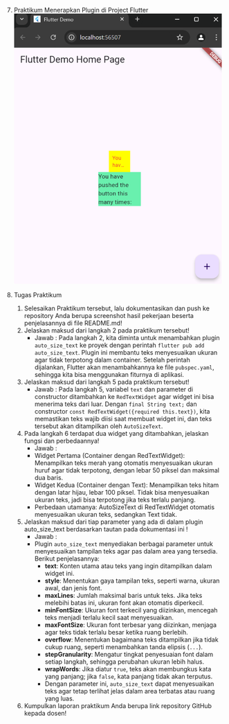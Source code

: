 7. Praktikum Menerapkan Plugin di Project Flutter
![alt text](image.png)

8. Tugas Praktikum
   1. Selesaikan Praktikum tersebut, lalu dokumentasikan dan push ke repository Anda berupa screenshot hasil pekerjaan beserta penjelasannya di file README.md!
   2. Jelaskan maksud dari langkah 2 pada praktikum tersebut!
        - Jawab : Pada langkah 2, kita diminta untuk menambahkan plugin `auto_size_text` ke proyek dengan perintah `flutter pub add auto_size_text`. Plugin ini membantu teks menyesuaikan ukuran agar tidak terpotong dalam container. Setelah perintah dijalankan, Flutter akan menambahkannya ke file `pubspec.yaml`, sehingga kita bisa menggunakan fiturnya di aplikasi.
   3. Jelaskan maksud dari langkah 5 pada praktikum tersebut!
        - Jawab : Pada langkah 5, variabel `text` dan parameter di constructor ditambahkan ke `RedTextWidget` agar widget ini bisa menerima teks dari luar. Dengan `final String text;` dan constructor `const RedTextWidget({required this.text})`, kita memastikan teks wajib diisi saat membuat widget ini, dan teks tersebut akan ditampilkan oleh `AutoSizeText`.
   4. Pada langkah 6 terdapat dua widget yang ditambahkan, jelaskan fungsi dan perbedaannya!
        - Jawab : 
        - Widget Pertama (Container dengan RedTextWidget): Menampilkan teks merah yang otomatis menyesuaikan ukuran huruf agar tidak terpotong, dengan lebar 50 piksel dan maksimal dua baris.
        - Widget Kedua (Container dengan Text): Menampilkan teks hitam dengan latar hijau, lebar 100 piksel. Tidak bisa menyesuaikan ukuran teks, jadi bisa terpotong jika teks terlalu panjang.
        - Perbedaan utamanya: AutoSizeText di RedTextWidget otomatis menyesuaikan ukuran teks, sedangkan Text tidak.
   5. Jelaskan maksud dari tiap parameter yang ada di dalam plugin auto_size_text berdasarkan tautan pada dokumentasi ini !
        - Jawab : 
        - Plugin `auto_size_text` menyediakan berbagai parameter untuk menyesuaikan tampilan teks agar pas dalam area yang tersedia. Berikut penjelasannya:
            - **text**: Konten utama atau teks yang ingin ditampilkan dalam widget ini.
            - **style**: Menentukan gaya tampilan teks, seperti warna, ukuran awal, dan jenis font.
            - **maxLines**: Jumlah maksimal baris untuk teks. Jika teks melebihi batas ini, ukuran font akan otomatis diperkecil.
            - **minFontSize**: Ukuran font terkecil yang diizinkan, mencegah teks menjadi terlalu kecil saat menyesuaikan.
            - **maxFontSize**: Ukuran font terbesar yang diizinkan, menjaga agar teks tidak terlalu besar ketika ruang berlebih.
            - **overflow**: Menentukan bagaimana teks ditampilkan jika tidak cukup ruang, seperti menambahkan tanda elipsis (`...`).
            - **stepGranularity**: Mengatur tingkat penyesuaian font dalam setiap langkah, sehingga perubahan ukuran lebih halus.
            - **wrapWords**: Jika diatur `true`, teks akan membungkus kata yang panjang; jika `false`, kata panjang tidak akan terputus.
            - Dengan parameter ini, `auto_size_text` dapat menyesuaikan teks agar tetap terlihat jelas dalam area terbatas atau ruang yang luas.
   1. Kumpulkan laporan praktikum Anda berupa link repository GitHub kepada dosen!